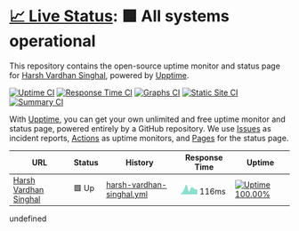 # [📈 Live Status](https://harsh778.github.io/harshsinghal.me-status): <!--live status--> **🟩 All systems operational**

This repository contains the open-source uptime monitor and status page for [Harsh Vardhan Singhal](https://harshsinghal.me), powered by [Upptime](https://github.com/upptime/upptime).

[![Uptime CI](https://github.com/koj-co/upptime/workflows/Uptime%20CI/badge.svg)](https://github.com/koj-co/upptime/actions?query=workflow%3A%22Uptime+CI%22)
[![Response Time CI](https://github.com/koj-co/upptime/workflows/Response%20Time%20CI/badge.svg)](https://github.com/koj-co/upptime/actions?query=workflow%3A%22Response+Time+CI%22)
[![Graphs CI](https://github.com/koj-co/upptime/workflows/Graphs%20CI/badge.svg)](https://github.com/koj-co/upptime/actions?query=workflow%3A%22Graphs+CI%22)
[![Static Site CI](https://github.com/koj-co/upptime/workflows/Static%20Site%20CI/badge.svg)](https://github.com/koj-co/upptime/actions?query=workflow%3A%22Static+Site+CI%22)
[![Summary CI](https://github.com/koj-co/upptime/workflows/Summary%20CI/badge.svg)](https://github.com/koj-co/upptime/actions?query=workflow%3A%22Summary+CI%22)

With [Upptime](https://upptime.js.org), you can get your own unlimited and free uptime monitor and status page, powered entirely by a GitHub repository. We use [Issues](https://github.com/harsh778/harshsinghal.me-status/issues) as incident reports, [Actions](https://github.com/harsh778/harshsinghal.me-status/actions) as uptime monitors, and [Pages](https://harsh778.github.io/harshsinghal.me-status) for the status page.

<!--start: status pages-->
<!-- This summary is generated by Upptime (https://github.com/upptime/upptime) -->
<!-- Do not edit this manually, your changes will be overwritten -->

| URL                                              | Status | History                                                                                                                          | Response Time                                                                              | Uptime                                                                                                                                                                                                                                                                     |
| ------------------------------------------------ | ------ | -------------------------------------------------------------------------------------------------------------------------------- | ------------------------------------------------------------------------------------------ | -------------------------------------------------------------------------------------------------------------------------------------------------------------------------------------------------------------------------------------------------------------------------- |
| [Harsh Vardhan Singhal](https://harshsinghal.me) | 🟩 Up  | [harsh-vardhan-singhal.yml](https://github.com/harsh778/harshsinghal.me-status/commits/master/history/harsh-vardhan-singhal.yml) | <img alt="Response time graph" src="./graphs/harsh-vardhan-singhal.png" height="20"> 116ms | [![Uptime 100.00%](https://img.shields.io/endpoint?url=https%3A%2F%2Fraw.githubusercontent.com%2Fharsh778%2Fharshsinghal.me-status%2Fmaster%2Fapi%2Fharsh-vardhan-singhal%2Fuptime.json)](https://harsh778.github.io/harshsinghal.me-status/history/harsh-vardhan-singhal) |

<!--end: status pages-->undefined
